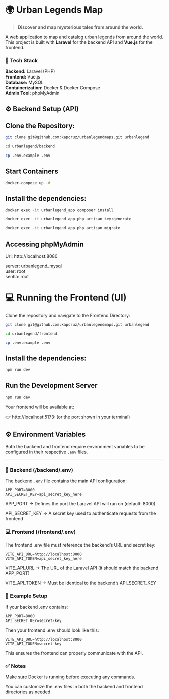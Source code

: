 # 🌍 Urban Legends Map

> **Discover and map mysterious tales from around the world.**

A web application to map and catalog urban legends from around the world.  
This project is built with **Laravel** for the backend API and **Vue.js** for the frontend.


### 🧰 Tech Stack

**Backend:** Laravel (PHP)  
**Frontend:** Vue.js  
**Database:** MySQL  
**Containerization:** Docker & Docker Compose  
**Admin Tool:** phpMyAdmin

## ⚙️ Backend Setup (API)

## Clone the Repository:

```bash
git clone git@github.com:kapcruz/urbanlegendmaps.git urbanlegend

cd urbanlegend/backend

cp .env.example .env
```

## Start Containers

```bash
docker-compose up -d
```

## Install the dependencies:

```bash
docker exec -it urbanlegend_app composer install

docker exec -it urbanlegend_app php artisan key:generate

docker exec -it urbanlegend_app php artisan migrate
```

## Accessing phpMyAdmin

Url: http://localhost:8080

server: urbanlegend_mysql \
user: root \
senha: root


# 💻 Running the Frontend (UI)

Clone the repository and navigate to the Frontend Directory:

```bash
git clone git@github.com:kapcruz/urbanlegendmaps.git urbanlegend

cd urbanlegend/frontend

cp .env.example .env
```

## Install the dependencies:

```bash
npm run dev
```
## Run the Development Server

```bash
npm run dev
```

Your frontend will be available at:

👉 http://localhost:5173: (or the port shown in your terminal)


## ⚙️ Environment Variables

Both the backend and frontend require environment variables to be configured in their respective `.env` files.

---

### 🧩 Backend (/backend/.env)

The backend `.env` file contains the main API configuration:

```env
APP_PORT=8000
API_SECRET_KEY=api_secret_key_here
```
APP_PORT → Defines the port the Laravel API will run on (default: 8000)

API_SECRET_KEY → A secret key used to authenticate requests from the frontend

### 💻 Frontend (/frontend/.env)

The frontend .env file must reference the backend’s URL and secret key:

```env
VITE_API_URL=http://localhost:8000
VITE_API_TOKEN=api_secret_key_here
```
VITE_API_URL → The URL of the Laravel API (it should match the backend APP_PORT)

VITE_API_TOKEN → Must be identical to the backend’s API_SECRET_KEY

### 🔄 Example Setup

If your backend .env contains:

```env
APP_PORT=8000
API_SECRET_KEY=secret-key
```

Then your frontend .env should look like this:
```env
VITE_API_URL=http://localhost:8000
VITE_API_TOKEN=secret-key
```
This ensures the frontend can properly communicate with the API.


### ✅ Notes

Make sure Docker is running before executing any commands.

You can customize the .env files in both the backend and frontend directories as needed.